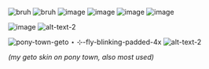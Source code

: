 
![bruh](https://64.media.tumblr.com/04aaba2260247ead30df9a36a194056d/tumblr_pucbjd4nPL1xbgu08o3_100.pnj) ![bruh](https://64.media.tumblr.com/34a79b1b5ea51051569789ac8b3c3576/117a2e63d0539028-16/s100x200/32a5e7db867a8d3b60384f1b288d1b0467aeee77.pnj) ![image](https://64.media.tumblr.com/04694454c05a0a827922c79c99089a61/bbeffa2b77b33611-88/s250x400/35d5156393e50f47518c655659ff247a9bd8b8e0.gifv) ![image](https://images-wixmp-ed30a86b8c4ca887773594c2.wixmp.com/f/db0d7c37-0bce-4b24-969d-d90f5db93021/db96hdi-582be688-6dbe-4ad9-a936-c12a17ab4448.png?token=eyJ0eXAiOiJKV1QiLCJhbGciOiJIUzI1NiJ9.eyJzdWIiOiJ1cm46YXBwOjdlMGQxODg5ODIyNjQzNzNhNWYwZDQxNWVhMGQyNmUwIiwiaXNzIjoidXJuOmFwcDo3ZTBkMTg4OTgyMjY0MzczYTVmMGQ0MTVlYTBkMjZlMCIsIm9iaiI6W1t7InBhdGgiOiJcL2ZcL2RiMGQ3YzM3LTBiY2UtNGIyNC05NjlkLWQ5MGY1ZGI5MzAyMVwvZGI5NmhkaS01ODJiZTY4OC02ZGJlLTRhZDktYTkzNi1jMTJhMTdhYjQ0NDgucG5nIn1dXSwiYXVkIjpbInVybjpzZXJ2aWNlOmZpbGUuZG93bmxvYWQiXX0.13BGoeyxtHGa-6tBuGD_wbw7uh1K900zY2_PkOeQv2k) ![image](https://s2.ezgif.com/tmp/ezgif-2-a5f27f2660.webp)
 ![image](https://images-wixmp-ed30a86b8c4ca887773594c2.wixmp.com/f/01eb2206-8a70-4570-8acb-0041c84cb0d4/ddezdp7-2eb5e975-6656-4d8c-8534-14242a60855d.png?token=eyJ0eXAiOiJKV1QiLCJhbGciOiJIUzI1NiJ9.eyJzdWIiOiJ1cm46YXBwOjdlMGQxODg5ODIyNjQzNzNhNWYwZDQxNWVhMGQyNmUwIiwiaXNzIjoidXJuOmFwcDo3ZTBkMTg4OTgyMjY0MzczYTVmMGQ0MTVlYTBkMjZlMCIsIm9iaiI6W1t7InBhdGgiOiJcL2ZcLzAxZWIyMjA2LThhNzAtNDU3MC04YWNiLTAwNDFjODRjYjBkNFwvZGRlemRwNy0yZWI1ZTk3NS02NjU2LTRkOGMtODUzNC0xNDI0MmE2MDg1NWQucG5nIn1dXSwiYXVkIjpbInVybjpzZXJ2aWNlOmZpbGUuZG93bmxvYWQiXX0.9DNzHBNZ2AaaIZVmY9ROldRGmDAQmtC7xy9Irj0kJiQ)

 ![image](https://autism.crd.co/assets/images/gallery01/e8d15dfb.gif?v=69d6a439)
 ![alt-text-2](https://xyz.crd.co/assets/images/gallery07/2813ec31.gif?v=4ca63763)
 
  ![pony-town-geto ⋆ ⊹-fly-blinking-padded-4x](https://github.com/kekkiie/salsa-y-picante/assets/47456855/a1c5597f-2b33-46e5-89be-6d4466f496fa) 
              ![alt-text-2](https://64.media.tumblr.com/1c6f550a543238da05d0cea952bc23fa/318f07d8169afa29-b0/s400x600/80e4a32c272e96e87ef83ce5f5ae0c6dcbbdc731.gifv)
 
 _(my geto skin on pony town, also most used)_
 
